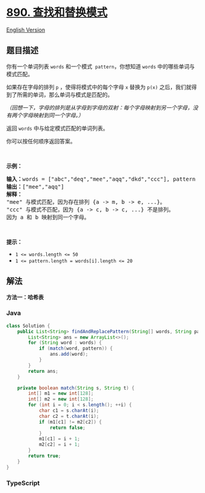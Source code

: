 # [890. 查找和替换模式](https://leetcode.cn/problems/find-and-replace-pattern)

[English Version](/solution/0800-0899/0890.Find%20and%20Replace%20Pattern/README_EN.md)

## 题目描述

<!-- 这里写题目描述 -->

<p>你有一个单词列表&nbsp;<code>words</code>&nbsp;和一个模式&nbsp;&nbsp;<code>pattern</code>，你想知道 <code>words</code> 中的哪些单词与模式匹配。</p>

<p>如果存在字母的排列 <code>p</code>&nbsp;，使得将模式中的每个字母 <code>x</code> 替换为 <code>p(x)</code> 之后，我们就得到了所需的单词，那么单词与模式是匹配的。</p>

<p><em>（回想一下，字母的排列是从字母到字母的双射：每个字母映射到另一个字母，没有两个字母映射到同一个字母。）</em></p>

<p>返回 <code>words</code> 中与给定模式匹配的单词列表。</p>

<p>你可以按任何顺序返回答案。</p>

<p>&nbsp;</p>

<p><strong>示例：</strong></p>

<pre><strong>输入：</strong>words = [&quot;abc&quot;,&quot;deq&quot;,&quot;mee&quot;,&quot;aqq&quot;,&quot;dkd&quot;,&quot;ccc&quot;], pattern = &quot;abb&quot;
<strong>输出：</strong>[&quot;mee&quot;,&quot;aqq&quot;]
<strong>解释：
</strong>&quot;mee&quot; 与模式匹配，因为存在排列 {a -&gt; m, b -&gt; e, ...}。
&quot;ccc&quot; 与模式不匹配，因为 {a -&gt; c, b -&gt; c, ...} 不是排列。
因为 a 和 b 映射到同一个字母。</pre>

<p>&nbsp;</p>

<p><strong>提示：</strong></p>

<ul>
	<li><code>1 &lt;= words.length &lt;= 50</code></li>
	<li><code>1 &lt;= pattern.length = words[i].length&nbsp;&lt;= 20</code></li>
</ul>

## 解法

**方法一：哈希表**

### **Java**

```java
class Solution {
    public List<String> findAndReplacePattern(String[] words, String pattern) {
        List<String> ans = new ArrayList<>();
        for (String word : words) {
            if (match(word, pattern)) {
                ans.add(word);
            }
        }
        return ans;
    }

    private boolean match(String s, String t) {
        int[] m1 = new int[128];
        int[] m2 = new int[128];
        for (int i = 0; i < s.length(); ++i) {
            char c1 = s.charAt(i);
            char c2 = t.charAt(i);
            if (m1[c1] != m2[c2]) {
                return false;
            }
            m1[c1] = i + 1;
            m2[c2] = i + 1;
        }
        return true;
    }
}
```

### **TypeScript**
